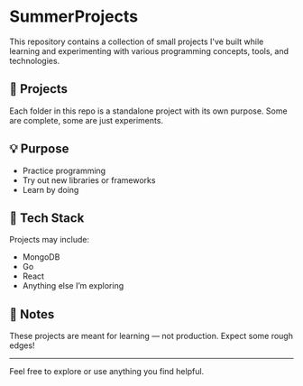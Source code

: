 # SummerProjects

This repository contains a collection of small projects I've built while learning and experimenting with various programming concepts, tools, and technologies.

## 📁 Projects

Each folder in this repo is a standalone project with its own purpose. Some are complete, some are just experiments.

## 💡 Purpose

- Practice programming
- Try out new libraries or frameworks
- Learn by doing

## 🧰 Tech Stack

Projects may include:
- MongoDB
- Go
- React
- Anything else I’m exploring

## 📌 Notes

These projects are meant for learning — not production. Expect some rough edges!

---

Feel free to explore or use anything you find helpful.
